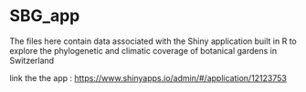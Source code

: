 # SBG_app

The files here contain data associated with the Shiny application built in R to explore the phylogenetic and climatic coverage of botanical gardens in Switzerland

link the the app : https://www.shinyapps.io/admin/#/application/12123753
